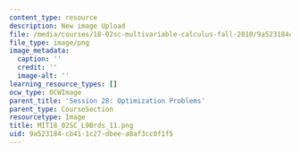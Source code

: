 ```yaml
---
content_type: resource
description: New image Upload
file: /media/courses/18-02sc-multivariable-calculus-fall-2010/9a523184cb411c27dbeea8af3cc0f1f5_MIT18_02SC_L9Brds_11.png
file_type: image/png
image_metadata:
  caption: ''
  credit: ''
  image-alt: ''
learning_resource_types: []
ocw_type: OCWImage
parent_title: 'Session 28: Optimization Problems'
parent_type: CourseSection
resourcetype: Image
title: MIT18_02SC_L9Brds_11.png
uid: 9a523184-cb41-1c27-dbee-a8af3cc0f1f5
---
```


